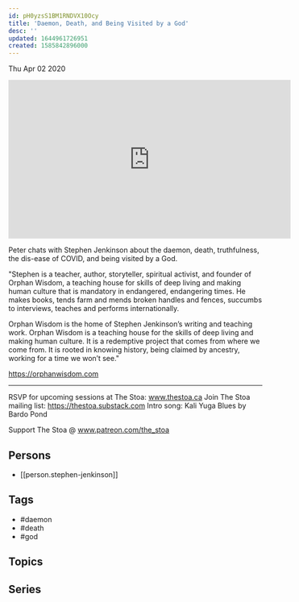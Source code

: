 ```yaml
---
id: pH0yzsS1BM1RNDVX10Ocy
title: 'Daemon, Death, and Being Visited by a God'
desc: ''
updated: 1644961726951
created: 1585842896000
---
```





Thu Apr 02 2020

<iframe width="560" height="315" src="https://www.youtube.com/embed/_m3f79PvBXU" title="Daemon, Death, and Being Visited by a God w/ Stephen Jenkinson" frameborder="0" allow="accelerometer; autoplay; clipboard-write; encrypted-media; gyroscope; picture-in-picture" allowfullscreen ></iframe>

Peter chats with Stephen Jenkinson about the daemon, death, truthfulness, the dis-ease of COVID, and being visited by a God. 

"Stephen is a teacher, author, storyteller, spiritual activist, and founder of Orphan Wisdom, a teaching house for skills of deep living and making human culture that is mandatory in endangered, endangering times. He makes books, tends farm and mends broken handles and fences, succumbs to interviews, teaches and performs internationally.

Orphan Wisdom is the home of Stephen Jenkinson’s writing and teaching work. Orphan Wisdom is a teaching house for the skills of deep living and making human culture. It is a redemptive project that comes from where we come from. It is rooted in knowing history, being claimed by ancestry, working for a time we won’t see.​" 

https://orphanwisdom.com

***

RSVP for upcoming sessions at The Stoa: www.thestoa.ca
Join The Stoa mailing list: https://thestoa.substack.com
Intro song: Kali Yuga Blues by Bardo Pond

Support The Stoa @ www.patreon.com/the_stoa

## Persons

- [[person.stephen-jenkinson]]

## Tags

- #daemon
- #death
- #god

## Topics



## Series



